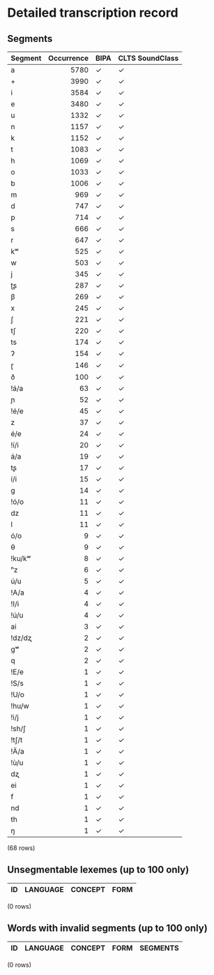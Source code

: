 
# Detailed transcription record

## Segments

| Segment | Occurrence | BIPA | CLTS SoundClass |
|:----------|-------------:|:-------|:------------------|
| a | 5780 | ✓ | ✓ |
| + | 3990 | ✓ | ✓ |
| i | 3584 | ✓ | ✓ |
| e | 3480 | ✓ | ✓ |
| u | 1332 | ✓ | ✓ |
| n | 1157 | ✓ | ✓ |
| k | 1152 | ✓ | ✓ |
| t | 1083 | ✓ | ✓ |
| h | 1069 | ✓ | ✓ |
| o | 1033 | ✓ | ✓ |
| b | 1006 | ✓ | ✓ |
| m | 969 | ✓ | ✓ |
| d | 747 | ✓ | ✓ |
| p | 714 | ✓ | ✓ |
| s | 666 | ✓ | ✓ |
| r | 647 | ✓ | ✓ |
| kʷ | 525 | ✓ | ✓ |
| w | 503 | ✓ | ✓ |
| j | 345 | ✓ | ✓ |
| ʈʂ | 287 | ✓ | ✓ |
| β | 269 | ✓ | ✓ |
| x | 245 | ✓ | ✓ |
| ʃ | 221 | ✓ | ✓ |
| tʃ | 220 | ✓ | ✓ |
| ts | 174 | ✓ | ✓ |
| ʔ | 154 | ✓ | ✓ |
| ɽ | 146 | ✓ | ✓ |
| ð | 100 | ✓ | ✓ |
| !á/a | 63 | ✓ | ✓ |
| ɲ | 52 | ✓ | ✓ |
| !é/e | 45 | ✓ | ✓ |
| z | 37 | ✓ | ✓ |
| é/e | 24 | ✓ | ✓ |
| !í/i | 20 | ✓ | ✓ |
| á/a | 19 | ✓ | ✓ |
| tʂ | 17 | ✓ | ✓ |
| í/i | 15 | ✓ | ✓ |
| g | 14 | ✓ | ✓ |
| !ó/o | 11 | ✓ | ✓ |
| dz | 11 | ✓ | ✓ |
| l | 11 | ✓ | ✓ |
| ó/o | 9 | ✓ | ✓ |
| θ | 9 | ✓ | ✓ |
| !ku/kʷ | 8 | ✓ | ✓ |
| ⁿz | 6 | ✓ | ✓ |
| ú/u | 5 | ✓ | ✓ |
| !A/a | 4 | ✓ | ✓ |
| !I/i | 4 | ✓ | ✓ |
| !ú/u | 4 | ✓ | ✓ |
| ai | 3 | ✓ | ✓ |
| !dz/dʐ | 2 | ✓ | ✓ |
| gʷ | 2 | ✓ | ✓ |
| q | 2 | ✓ | ✓ |
| !E/e | 1 | ✓ | ✓ |
| !S/s | 1 | ✓ | ✓ |
| !U/o | 1 | ✓ | ✓ |
| !hu/w | 1 | ✓ | ✓ |
| !i/j | 1 | ✓ | ✓ |
| !sh/ʃ | 1 | ✓ | ✓ |
| !tʃ/t | 1 | ✓ | ✓ |
| !Ä/a | 1 | ✓ | ✓ |
| !ù/u | 1 | ✓ | ✓ |
| dʐ | 1 | ✓ | ✓ |
| ei | 1 | ✓ | ✓ |
| f | 1 | ✓ | ✓ |
| nd | 1 | ✓ | ✓ |
| th | 1 | ✓ | ✓ |
| ŋ | 1 | ✓ | ✓ |

(68 rows)



## Unsegmentable lexemes (up to 100 only)

| ID | LANGUAGE | CONCEPT | FORM |
|------|------------|-----------|--------|

(0 rows)



## Words with invalid segments (up to 100 only)

| ID | LANGUAGE | CONCEPT | FORM | SEGMENTS |
|------|------------|-----------|--------|------------|

(0 rows)


